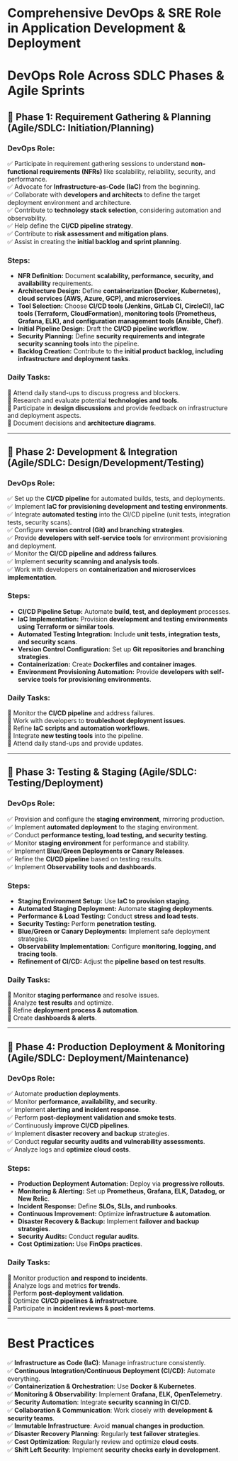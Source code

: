 # **Comprehensive DevOps & SRE Role in Application Development & Deployment**


# **DevOps Role Across SDLC Phases & Agile Sprints**

## **🔸 Phase 1: Requirement Gathering & Planning (Agile/SDLC: Initiation/Planning)**
### **DevOps Role:**
✅ Participate in requirement gathering sessions to understand **non-functional requirements (NFRs)** like scalability, reliability, security, and performance.<br>
✅ Advocate for **Infrastructure-as-Code (IaC)** from the beginning.<br>
✅ Collaborate with **developers and architects** to define the target deployment environment and architecture.<br>
✅ Contribute to **technology stack selection**, considering automation and observability.<br>
✅ Help define the **CI/CD pipeline strategy**.<br>
✅ Contribute to **risk assessment and mitigation plans**.<br>
✅ Assist in creating the **initial backlog and sprint planning**.<br>

### **Steps:**
- **NFR Definition:** Document **scalability, performance, security, and availability** requirements.
- **Architecture Design:** Define **containerization (Docker, Kubernetes), cloud services (AWS, Azure, GCP), and microservices**.
- **Tool Selection:** Choose **CI/CD tools (Jenkins, GitLab CI, CircleCI), IaC tools (Terraform, CloudFormation), monitoring tools (Prometheus, Grafana, ELK), and configuration management tools (Ansible, Chef)**.
- **Initial Pipeline Design:** Draft the **CI/CD pipeline workflow**.
- **Security Planning:** Define **security requirements and integrate security scanning tools** into the pipeline.
- **Backlog Creation:** Contribute to the **initial product backlog, including infrastructure and deployment tasks**.

### **Daily Tasks:**
📌 Attend daily stand-ups to discuss progress and blockers.  
📌 Research and evaluate potential **technologies and tools**.  
📌 Participate in **design discussions** and provide feedback on infrastructure and deployment aspects.  
📌 Document decisions and **architecture diagrams**.

---

## **🔸 Phase 2: Development & Integration (Agile/SDLC: Design/Development/Testing)**
### **DevOps Role:**
✅ Set up the **CI/CD pipeline** for automated builds, tests, and deployments.<br>
✅ Implement **IaC for provisioning development and testing environments**.<br>
✅ Integrate **automated testing** into the CI/CD pipeline (unit tests, integration tests, security scans).<br>
✅ Configure **version control (Git) and branching strategies**.<br>
✅ Provide **developers with self-service tools** for environment provisioning and deployment.<br>
✅ Monitor the **CI/CD pipeline and address failures**.<br>
✅ Implement **security scanning and analysis tools**.<br>
✅ Work with developers on **containerization and microservices implementation**.<br>

### **Steps:**
- **CI/CD Pipeline Setup:** Automate **build, test, and deployment** processes.
- **IaC Implementation:** Provision **development and testing environments using Terraform or similar tools**.
- **Automated Testing Integration:** Include **unit tests, integration tests, and security scans**.
- **Version Control Configuration:** Set up **Git repositories and branching strategies**.
- **Containerization:** Create **Dockerfiles and container images**.
- **Environment Provisioning Automation:** Provide **developers with self-service tools for provisioning environments**.

### **Daily Tasks:**
📌 Monitor the **CI/CD pipeline** and address failures.  
📌 Work with developers to **troubleshoot deployment issues**.  
📌 Refine **IaC scripts and automation workflows**.  
📌 Integrate **new testing tools** into the pipeline.  
📌 Attend daily stand-ups and provide updates.

---

## **🔸 Phase 3: Testing & Staging (Agile/SDLC: Testing/Deployment)**
### **DevOps Role:**
✅ Provision and configure the **staging environment**, mirroring production.<br>
✅ Implement **automated deployment** to the staging environment.<br>
✅ Conduct **performance testing, load testing, and security testing**.<br>
✅ Monitor **staging environment** for performance and stability.<br>
✅ Implement **Blue/Green Deployments or Canary Releases**.<br>
✅ Refine the **CI/CD pipeline** based on testing results.<br>
✅ Implement **Observability tools and dashboards**.<br>

### **Steps:**
- **Staging Environment Setup:** Use **IaC to provision staging**.
- **Automated Staging Deployment:** Automate **staging deployments**.
- **Performance & Load Testing:** Conduct **stress and load tests**.
- **Security Testing:** Perform **penetration testing**.
- **Blue/Green or Canary Deployments:** Implement safe deployment strategies.
- **Observability Implementation:** Configure **monitoring, logging, and tracing tools**.
- **Refinement of CI/CD:** Adjust the **pipeline based on test results**.

### **Daily Tasks:**
📌 Monitor **staging performance** and resolve issues.  
📌 Analyze **test results** and optimize.  
📌 Refine **deployment process & automation**.  
📌 Create **dashboards & alerts**.

---

## **🔸 Phase 4: Production Deployment & Monitoring (Agile/SDLC: Deployment/Maintenance)**
### **DevOps Role:**
✅ Automate **production deployments**.<br>
✅ Monitor **performance, availability, and security**.<br>
✅ Implement **alerting and incident response**.<br>
✅ Perform **post-deployment validation and smoke tests**.<br>
✅ Continuously **improve CI/CD pipelines**.<br>
✅ Implement **disaster recovery and backup** strategies.<br>
✅ Conduct **regular security audits and vulnerability assessments**.<br>
✅ Analyze logs and **optimize cloud costs**.<br>

### **Steps:**
- **Production Deployment Automation:** Deploy via **progressive rollouts**.
- **Monitoring & Alerting:** Set up **Prometheus, Grafana, ELK, Datadog, or New Relic**.
- **Incident Response:** Define **SLOs, SLIs, and runbooks**.
- **Continuous Improvement:** Optimize **infrastructure & automation**.
- **Disaster Recovery & Backup:** Implement **failover and backup strategies**.
- **Security Audits:** Conduct **regular audits**.
- **Cost Optimization:** Use **FinOps practices**.

### **Daily Tasks:**
📌 Monitor production **and respond to incidents**.  
📌 Analyze logs and metrics **for trends**.  
📌 Perform **post-deployment validation**.  
📌 Optimize **CI/CD pipelines & infrastructure**.  
📌 Participate in **incident reviews & post-mortems**.

---

# **Best Practices**
✅ **Infrastructure as Code (IaC)**: Manage infrastructure consistently.<br>
✅ **Continuous Integration/Continuous Deployment (CI/CD)**: Automate everything.<br>
✅ **Containerization & Orchestration**: Use **Docker & Kubernetes**.<br>
✅ **Monitoring & Observability**: Implement **Grafana, ELK, OpenTelemetry**.<br>
✅ **Security Automation**: Integrate **security scanning in CI/CD**.<br>
✅ **Collaboration & Communication**: Work closely with **development & security teams**.<br>
✅ **Immutable Infrastructure**: Avoid **manual changes in production**.<br>
✅ **Disaster Recovery Planning**: Regularly **test failover strategies**.<br>
✅ **Cost Optimization**: Regularly review and optimize **cloud costs**.<br>
✅ **Shift Left Security**: Implement **security checks early in development**.<br>


